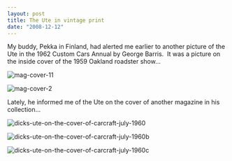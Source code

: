 ```yaml
---
layout: post
title: The Ute in vintage print
date: "2008-12-12"
---
```


My buddy, Pekka in Finland, had alerted me earlier to another picture of the Ute in the 1962 Custom Cars Annual by George Barris.  It was a picture on the inside cover of the 1959 Oakland roadster show…

![](/wp-content/uploads/2008/12/mag-cover-11.jpg "mag-cover-11")

![](/wp-content/uploads/2008/12/mag-cover-2.jpg "mag-cover-2")

Lately, he informed me of the Ute on the cover of another magazine in his collection…

![](/wp-content/uploads/2008/12/dicks-ute-on-the-cover-of-carcraft-july-1960.jpg "dicks-ute-on-the-cover-of-carcraft-july-1960")

![](/wp-content/uploads/2008/12/dicks-ute-on-the-cover-of-carcraft-july-1960b.jpg "dicks-ute-on-the-cover-of-carcraft-july-1960b")

![](/wp-content/uploads/2008/12/dicks-ute-on-the-cover-of-carcraft-july-1960c.jpg "dicks-ute-on-the-cover-of-carcraft-july-1960c")
